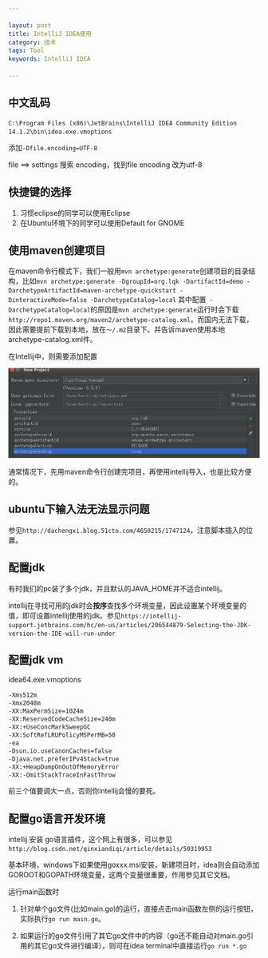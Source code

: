 ```yaml
---

layout: post
title: IntelliJ IDEA使用
category: 技术
tags: Tool
keywords: IntelliJ IDEA

---
```


## 中文乱码

`C:\Program Files (x86)\JetBrains\IntelliJ IDEA Community Edition 14.1.2\bin\idea.exe.vmoptions`

添加`-Dfile.encoding=UTF-8`

file ==> settings 搜索 encoding，找到file encoding 改为utf-8


## 快捷键的选择

1. 习惯eclipse的同学可以使用Eclipse
2. 在Ubuntu环境下的同学可以使用Default for GNOME

## 使用maven创建项目

在maven命令行模式下，我们一般用`mvn archetype:generate`创建项目的目录结构，比如`mvn archetype:generate -DgroupId=org.lqk -DartifactId=demo -DarchetypeArtifactId=maven-archetype-quickstart -DinteractiveMode=false -DarchetypeCatalog=local`
其中配置` -DarchetypeCatalog=local`的原因是`mvn archetype:generate`运行时会下载`http://repo1.maven.org/maven2/archetype-catalog.xml`，而国内无法下载，因此需要提前下载到本地，放在`～/.m2`目录下。并告诉maven使用本地archetype-catalog.xml件。

在Intellij中，则需要添加配置

![Alt text](/public/upload/tool/intellij_maven.png) 

通常情况下，先用maven命令行创建完项目，再使用intellij导入，也是比较方便的。

## ubuntu下输入法无法显示问题

参见`http://dachengxi.blog.51cto.com/4658215/1747124`，注意脚本插入的位置。

## 配置jdk

有时我们的pc装了多个jdk，并且默认的JAVA_HOME并不适合intellij。

intellij在寻找可用的jdk时会**按序**查找多个环境变量，因此设置某个环境变量的值，即可设置intellij使用的jdk。参见`https://intellij-support.jetbrains.com/hc/en-us/articles/206544879-Selecting-the-JDK-version-the-IDE-will-run-under`

## 配置jdk vm

idea64.exe.vmoptions

    -Xms512m
    -Xmx2048m
    -XX:MaxPermSize=1024m
    -XX:ReservedCodeCacheSize=240m
    -XX:+UseConcMarkSweepGC
    -XX:SoftRefLRUPolicyMSPerMB=50
    -ea
    -Dsun.io.useCanonCaches=false
    -Djava.net.preferIPv4Stack=true
    -XX:+HeapDumpOnOutOfMemoryError
    -XX:-OmitStackTraceInFastThrow
    
前三个值要调大一点，否则你intellij会慢的要死。
    
## 配置go语言开发环境

intellij 安装 go语言插件，这个网上有很多，可以参见`http://blog.csdn.net/qinxiandiqi/article/details/50319953`

基本环境，windows下如果使用goxxx.msi安装，新建项目时，idea则会自动添加GOROOT和GOPATH环境变量，这两个变量很重要，作用参见其它文档。

运行main函数时

1. 针对单个go文件(比如main.go)的运行，直接点击main函数左侧的运行按钮，实际执行`go run main.go`。

2. 如果运行的go文件引用了其它go文件中的内容（go还不能自动对main.go引用的其它go文件进行编译），则可在idea terminal中直接运行`go run *.go`

